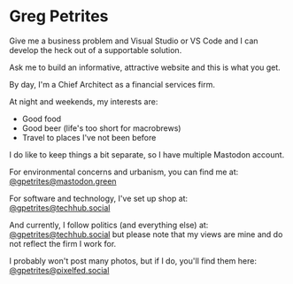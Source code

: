 # Greg Petrites

Give me a business problem and Visual Studio or VS Code and I can develop the heck out of a supportable solution.

Ask me to build an informative, attractive website and this is what you get.

By day, I'm a Chief Architect as a financial services firm.

At night and weekends, my interests are:
- Good food
- Good beer (life's too short for macrobrews)
- Travel to places I've not been before

I do like to keep things a bit separate, so I have multiple Mastodon account.

For environmental concerns and urbanism, you can find me at:
<a rel="me" href="https://mastodon.green/@GPetrites">@gpetrites@mastodon.green</a>

For software and technology, I've set up shop at:
<a rel="me" href="https://techhub.social/@GPetrites">@gpetrites@techhub.social</a>

And currently, I follow politics (and everything else) at:
<a rel="me" href="https://mastodon.social/@gpetrites">@gpetrites@techhub.social</a>
but please note that my views are mine and do not reflect the firm I work for.

I probably won't post many photos, but if I do, you'll find them here:
<a rel="me" href="https://pixelfed.social/@gpetrites">@gpetrites@pixelfed.social</a>
